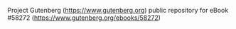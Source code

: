 Project Gutenberg (https://www.gutenberg.org) public repository for
eBook #58272 (https://www.gutenberg.org/ebooks/58272)
